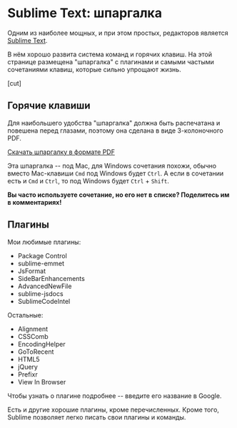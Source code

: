 # Sublime Text: шпаргалка

Одним из наиболее мощных, и при этом простых, редакторов является [Sublime Text](http://www.sublimetext.com/). 

В нём хорошо развита система команд и горячих клавиш. На этой странице размещена "шпаргалка" с плагинами и самыми частыми сочетаниями клавиш, которые сильно упрощают жизнь. 

[cut]

## Горячие клавиши
Для наибольшего удобства "шпаргалка" должна быть распечатана и повешена перед глазами, поэтому она сделана в виде 3-колоночного PDF.

[Скачать шпаргалку в формате PDF](sheet.pdf)

Эта шпаргалка -- под Mac, для Windows сочетания похожи, обычно вместо Mac-клавиши <code class="key">Cmd</code> под Windows будет <code class="key">Ctrl</code>. А если в сочетании есть и <code class="key">Cmd</code> и <code class="key">Ctrl</code>, то под Windows будет <code class="key">Ctrl</code> + <code class="key">Shift</code>.

**Вы часто используете сочетание, но его нет в списке? Поделитесь им в комментариях!**

## Плагины

Мои любимые плагины:

<ul>
<li>Package Control</li>
<li>sublime-emmet</li>
<li>JsFormat</li>
<li>SideBarEnhancements</li>
<li>AdvancedNewFile</li>
<li>sublime-jsdocs</li>
<li>SublimeCodeIntel</li>
</ul>

Остальные:

<ul>
<li>Alignment</li>
<li>CSSComb</li>
<li>EncodingHelper</li>
<li>GoToRecent</li>
<li>HTML5</li>
<li>jQuery</li>
<li>Prefixr</li>
<li>View In Browser</li>
</ul>

Чтобы узнать о плагине подробнее -- введите его название в Google.

Есть и другие хорошие плагины, кроме перечисленных. Кроме того, Sublime позволяет легко писать свои плагины и команды. 
